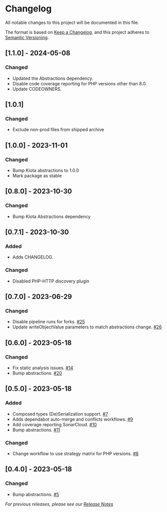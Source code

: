 # Changelog

All notable changes to this project will be documented in this file.

The format is based on [Keep a Changelog](https://keepachangelog.com/en/1.0.0/),
and this project adheres to [Semantic Versioning](https://semver.org/spec/v2.0.0.html).

## [1.1.0] - 2024-05-08

### Changed
 - Updated the Abstractions dependency.
 - Disable code coverage reporting for PHP versions other than 8.0.
 - Update CODEOWNERS.

## [1.0.1]

### Changed
- Exclude non-prod files from shipped archive

## [1.0.0] - 2023-11-01

### Changed
- Bump Kiota abstractions to 1.0.0
- Mark package as stable

## [0.8.0] - 2023-10-30

### Changed
- Bump Kiota Abstractions dependency

## [0.7.1] - 2023-10-30

### Added
- Adds CHANGELOG.

### Changed
- Disabled PHP-HTTP discovery plugin

## [0.7.0] - 2023-06-29

### Changed
- Disable pipeline runs for forks. [#25](https://github.com/microsoft/kiota-serialization-text-php/pull/25)
- Update writeObjectValue parameters to match abstractions change. [#26](https://github.com/microsoft/kiota-serialization-text-php/pull/26)

## [0.6.0] - 2023-05-18

### Changed
- Fix static analysis issues. [#14](https://github.com/microsoft/kiota-serialization-text-php/pull/14)
- Bump abstractions. [#20](https://github.com/microsoft/kiota-serialization-text-php/pull/20)

## [0.5.0] - 2023-05-18

### Added
- Composed types (De)Serialization support. [#7](https://github.com/microsoft/kiota-serialization-text-php/pull/7)
- Adds dependabot auto-merge and conflicts workflows. [#9](https://github.com/microsoft/kiota-serialization-text-php/pull/9)
- Add coverage reporting SonarCloud. [#10](https://github.com/microsoft/kiota-serialization-text-php/pull/10)
- Bump abstractions. [#11](https://github.com/microsoft/kiota-serialization-text-php/pull/11)

### Changed
- Change workflow to use strategy matrix for PHP versions. [#8](https://github.com/microsoft/kiota-serialization-text-php/pull/8)

## [0.4.0] - 2023-05-18

### Changed
- Bump abstractions. [#5](https://github.com/microsoft/kiota-serialization-text-php/pull/5)


*For previous releases, please see our [Release Notes](https://github.com/microsoft/kiota-serialization-text-php/releases)*
